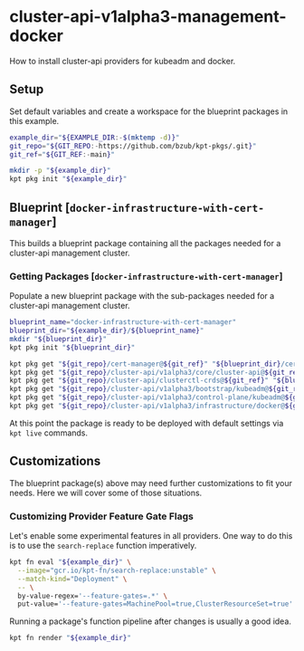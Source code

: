 # cluster-api-v1alpha3-management-docker

How to install cluster-api providers for kubeadm and docker.

## Setup

Set default variables and create a workspace for the blueprint packages in this example.

<!-- @initializeWorkspace @test -->
```sh
example_dir="${EXAMPLE_DIR:-$(mktemp -d)}"
git_repo="${GIT_REPO:-https://github.com/bzub/kpt-pkgs/.git}"
git_ref="${GIT_REF:-main}"

mkdir -p "${example_dir}"
kpt pkg init "${example_dir}"
```

## Blueprint [`docker-infrastructure-with-cert-manager`]

This builds a blueprint package containing all the packages needed for a cluster-api management cluster.

### Getting Packages [`docker-infrastructure-with-cert-manager`]

Populate a new blueprint package with the sub-packages needed for a cluster-api management cluster.

<!-- @gettingPackages @test -->
```sh
blueprint_name="docker-infrastructure-with-cert-manager"
blueprint_dir="${example_dir}/${blueprint_name}"
mkdir "${blueprint_dir}"
kpt pkg init "${blueprint_dir}"

kpt pkg get "${git_repo}/cert-manager@${git_ref}" "${blueprint_dir}/cert-manager"
kpt pkg get "${git_repo}/cluster-api/v1alpha3/core/cluster-api@${git_ref}" "${blueprint_dir}/cluster-api-core"
kpt pkg get "${git_repo}/cluster-api/clusterctl-crds@${git_ref}" "${blueprint_dir}/clusterctl-crds"
kpt pkg get "${git_repo}/cluster-api/v1alpha3/bootstrap/kubeadm@${git_ref}" "${blueprint_dir}/bootstrap-kubeadm"
kpt pkg get "${git_repo}/cluster-api/v1alpha3/control-plane/kubeadm@${git_ref}" "${blueprint_dir}/control-plane-kubeadm"
kpt pkg get "${git_repo}/cluster-api/v1alpha3/infrastructure/docker@${git_ref}" "${blueprint_dir}/infrastructure-docker"
```

At this point the package is ready to be deployed with default settings via `kpt live` commands.

## Customizations

The blueprint package(s) above may need further customizations to fit your needs.
Here we will cover some of those situations.

### Customizing Provider Feature Gate Flags

Let's enable some experimental features in all providers.
One way to do this is to use the `search-replace` function imperatively.

<!-- @enableFeatureGates @test -->
```sh
kpt fn eval "${example_dir}" \
  --image="gcr.io/kpt-fn/search-replace:unstable" \
  --match-kind="Deployment" \
  -- \
  by-value-regex='--feature-gates=.*' \
  put-value='--feature-gates=MachinePool=true,ClusterResourceSet=true'
```

Running a package's function pipeline after changes is usually a good idea.

<!-- @render @test -->
```sh
kpt fn render "${example_dir}"
```
